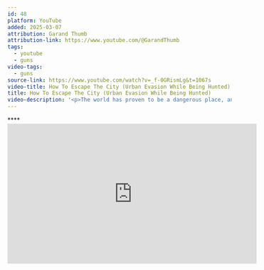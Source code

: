 ```yaml
---
id: 48
platform: YouTube
added: 2025-03-07
attribution: Garand Thumb
attribution-link: https://www.youtube.com/@GarandThumb
tags:
  - youtube
  - guns
video-tags:
  - guns
source-link: https://www.youtube.com/watch?v=_f-0GRismLg&t=1067s
video-title: How To Escape The City (Urban Evasion While Being Hunted)
title: How To Escape The City (Urban Evasion While Being Hunted)
video-description: '<p>The world has proven to be a dangerous place, and the need to survive and evade can occur at any time. Whether you&#39;re a family man, a prepared citizen, or just someone who values personal safety, understanding the art of urban evasion is crucial. Join us in this thought-provoking and serious YouTube video, where we delve deep into the tactics and techniques behind mastering the art of urban evasion. </p><p><a href="https://www.youtube.com/watch?v=_f-0GRismLg&amp;t=0s">00:00</a> Intro <a href="https://www.youtube.com/watch?v=_f-0GRismLg&amp;t=203s">3:23</a> Who we are<a href="https://www.youtube.com/watch?v=_f-0GRismLg&amp;t=518s">8:38</a> Initial Hidesite<a href="https://www.youtube.com/watch?v=_f-0GRismLg&amp;t=729s">12:09</a> Movement<a href="https://www.youtube.com/watch?v=_f-0GRismLg&amp;t=1368s">22:48</a> Hidesite<a href="https://www.youtube.com/watch?v=_f-0GRismLg&amp;t=1680s">28:00</a> Food Procurement </p><p>Patreon Signup -   <a href="https://www.youtube.com/redirect?event=video_description&amp;redir_token=QUFFLUhqa0ZCaWxQdkNuNlhtOW1iaEpSV0xPcEtZVkpVUXxBQ3Jtc0trTGI3OGlCOXllYk5FRjVJbVpxUzVuSE90bVFVMzVkRUFjb3hhcWpWcDVOM25NY0lRVkZPR2F6U3VndGFqNjZxdlBLNGpySVh4X21ES2M4NWNicmdKaV8zOG9ObjFqLWgzNG8zdkZkeWZkTHlBbmFUSQ&amp;q=https%3A%2F%2Fwww.patreon.com%2FGarandTHumb&amp;v=_f-0GRismLg"><img src="https://www.gstatic.com/youtube/img/watch/social_media/patreon_1x_v2.png" alt=""> / garandthumb</a>   </p><p>Onward Research <a href="https://www.youtube.com/redirect?event=video_description&amp;redir_token=QUFFLUhqbllnMVhqZjFJYzJZXy1jcElJcWUxMkNxNWJ2QXxBQ3Jtc0ttWjBUZl9neW1mOEpaVjlDSkpNWXdSTjZaY1dhRmNGQkxGdEtqOXgwMWx1clU3MUtqcFpFbFlGZlpGcXZNSUpZU1ZRV19iTmlyTlREcXM5LUlqV2ExLWptZGZWalRhemJ4RGZ5d1FtckFEbEx4NXlXZw&amp;q=http%3A%2F%2Fonwardresearch.com%2F&amp;v=_f-0GRismLg">http://onwardresearch.com/</a> </p><p>SDI School: <a href="https://www.youtube.com/redirect?event=video_description&amp;redir_token=QUFFLUhqay1EZzhCSlA5Z3ZJSEhoTzJMX09CVzlvbzhBUXxBQ3Jtc0trUEsybGxkSWd2WXgxVWt0QU41Yl83dUhEazJDZEtYWEJlUTJlU3pWQnVqYVl0NHRseTloRzJlUjhsUV93QXg1TlNvU2RhVk1lSkNZUy15bHhfUC05cVBmcXI5RUZieXo1VEEyWjdKNGxod2Jac1otUQ&amp;q=https%3A%2F%2Fsdischool.co%2FGarand&amp;v=_f-0GRismLg">https://sdischool.co/Garand</a> </p><p>Xidax Computers: <a href="https://www.youtube.com/redirect?event=video_description&amp;redir_token=QUFFLUhqbElTa3M5QkVGZEFDWFlDbEZBRW52WGtiVVhUZ3xBQ3Jtc0ttSm5iTnpPeHpSbmpiNGNnNXZFeDdSUFItSmlLWW41TldmUW0xcmxCTVE0S29aNU53azBuX1lQRHgtaEYxSWJYaFQ4ZEdRYjRTLVdhT2YybzFrZzluckFaZ3U5MXhvR0ROaU01R3IweE5VemFNZGZnQQ&amp;q=https%3A%2F%2Ftribelink.co%2FXidax&amp;v=_f-0GRismLg">https://tribelink.co/Xidax</a> </p><p>Insta:   <a href="https://www.youtube.com/redirect?event=video_description&amp;redir_token=QUFFLUhqa3BDOHV1SFFubzVIal82MHF0VER3aGtnYVNGUXxBQ3Jtc0trNFktTkhVcEFrS2NQQzl3ZkVaX25jYTRNSFJiTDBWSFpVZWlEeHJrRk1MN2pvSk1yWjZTZXBTdE01Ykw1TUZjTzdwbno4Y3NYc0dISFR3U1pvYnp2LVJlaG1tSy0yR3M4ZU1FRzByOHM2OHNwS1dWQQ&amp;q=https%3A%2F%2Fwww.instagram.com%2Fgarand_thumb%2F&amp;v=_f-0GRismLg"><img src="https://www.gstatic.com/youtube/img/watch/social_media/instagram_1x.png" alt=""> / garand_thumb</a>   </p><p>GarandThumb on Facebook:   <a href="https://www.youtube.com/redirect?event=video_description&amp;redir_token=QUFFLUhqbDNQdFFEak5McnhMSEl4Yll1d3FTd3VnbHFOd3xBQ3Jtc0tsaDFsSzlsRF9kTllCLXBuejV0T1lVaFI0NzhBZG1mNTBPZWdrbmRObjZXYTl1YjhfVjFxY1g0SzFaM1BBU21DaDhVcXpRUThYMWdFbkNETWRQVWs2M3pQYVpuSnZMcjhXY2FkcFJ1aVM4RFpzR0dudw&amp;q=https%3A%2F%2Fwww.facebook.com%2Fgarandthumb1&amp;v=_f-0GRismLg"><img src="https://www.gstatic.com/youtube/img/watch/social_media/facebook_1x.png" alt=""> / garandthumb1</a></p>'
---
```


\*\*\*\*<iframe width="560" height="315" src="https://www.youtube-nocookie.com/embed/_f-0GRismLg?si=lVlfTo2FMLducr-H" title="YouTube video player" frameborder="0" allow="accelerometer; autoplay; clipboard-write; encrypted-media; gyroscope; picture-in-picture; web-share" referrerpolicy="strict-origin-when-cross-origin" allowfullscreen></iframe>
